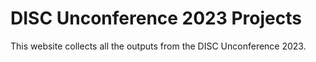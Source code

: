 # DISC Unconference 2023 Projects

This website collects all the outputs from the DISC Unconference 2023.

```{tableofcontents}
```
